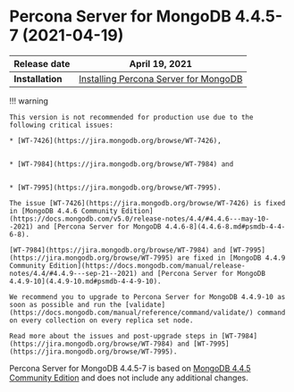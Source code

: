 # Percona Server for MongoDB 4.4.5-7 (2021-04-19)

| **Release date** | April 19, 2021 |
|----------------- | ---------------- | 
| **Installation** | [Installing Percona Server for MongoDB](../install/index.md)|


!!! warning 

    This version is not recommended for production use due to the following critical issues:

    * [WT-7426](https://jira.mongodb.org/browse/WT-7426),


    * [WT-7984](https://jira.mongodb.org/browse/WT-7984) and


    * [WT-7995](https://jira.mongodb.org/browse/WT-7995).

    The issue [WT-7426](https://jira.mongodb.org/browse/WT-7426) is fixed in [MongoDB 4.4.6 Community Edition](https://docs.mongodb.com/v5.0/release-notes/4.4/#4.4.6---may-10--2021) and [Percona Server for MongoDB 4.4.6-8](4.4.6-8.md#psmdb-4-4-6-8).

    [WT-7984](https://jira.mongodb.org/browse/WT-7984) and [WT-7995](https://jira.mongodb.org/browse/WT-7995) are fixed in [MongoDB 4.4.9 Community Edition](https://docs.mongodb.com/manual/release-notes/4.4/#4.4.9---sep-21--2021) and [Percona Server for MongoDB 4.4.9-10](4.4.9-10.md#psmdb-4-4-9-10).

    We recommend you to upgrade to Percona Server for MongoDB 4.4.9-10 as soon as possible and run the [validate](https://docs.mongodb.com/manual/reference/command/validate/) command on every collection on every replica set node.

    Read more about the issues and post-upgrade steps in [WT-7984](https://jira.mongodb.org/browse/WT-7984) and [WT-7995](https://jira.mongodb.org/browse/WT-7995).

Percona Server for MongoDB 4.4.5-7 is based on [MongoDB 4.4.5 Community Edition](https://docs.mongodb.com/manual/release-notes/4.4/#4.4.5---apr-8--2021)
and does not include any additional changes.
